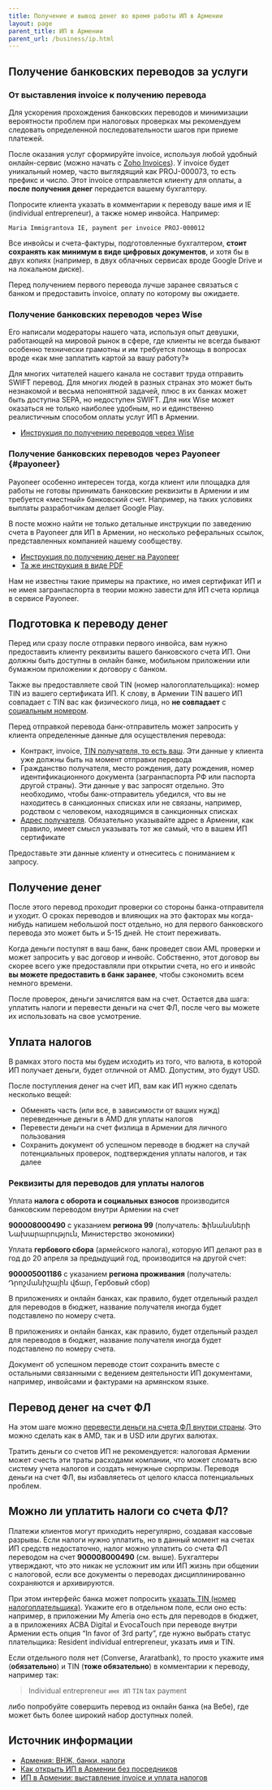```yaml
---
title: Получение и вывод денег во время работы ИП в Армении
layout: page
parent_title: ИП в Армении
parent_url: /business/ip.html
---
```


## Получение банковских переводов за услуги

### От выставления invoice к получению перевода

Для ускорения прохождения банковских переводов и минимизации вероятности проблем при налоговых проверках мы рекомендуем следовать определенной последовательности шагов при приеме платежей.

После оказания услуг сформируйте invoice, используя любой удобный онлайн-сервис (можно начать с [Zoho Invoices](http://invoice.zoho.com/)). У invoice будет уникальный номер, часто выглядящий как PROJ-000073, то есть префикс и число. Этот invoice отправляется клиенту для оплаты, а **после получения денег** передается вашему бухгалтеру.

Попросите клиента указать в комментарии к переводу ваше имя и IE (individual entrepreneur), а также номер инвойса. Например:

```
Maria Immigrantova IE, payment per invoice PROJ-000012
```

Все инвойсы и счета-фактуры, подготовленные бухгалтером, **стоит сохранять как минимум в виде цифровых документов**, и хотя бы в двух копиях (например, в двух облачных сервисах вроде Google Drive и на локальном диске).

Перед получением первого перевода лучше заранее связаться с банком и предоставить invoice, оплату по которому вы ожидаете.

### Получение банковских переводов через Wise

Его написали модераторы нашего чата, используя опыт девушки, работающей на мировой рынок в сфере, где клиенты не
всегда бывают особенно технически грамотны и им требуется помощь в вопросах вроде «как мне заплатить картой за вашу работу?»

Для многих читателей нашего канала не составит труда отправить SWIFT перевод. Для многих людей в разных странах это
может быть незнакомой и весьма непонятной задачей, плюс в их банках может быть доступна SEPA, но недоступен SWIFT.
Для них Wise может оказаться не только наиболее удобным, но и единственно реалистичным способом оплаты услуг ИП в Армении.

- [Инструкция по получению переводов через Wise](ip-wise.md)

### Получение банковских переводов через Payoneer {#payoneer}

Payoneer особенно интересен тогда, когда клиент или площадка для работы не готовы принимать банковские реквизиты в Армении
и им требуется «местный» банковский счет. Например, на таких условиях выплаты разработчикам делает Google Play.

В посте можно найти не только детальные инструкции по заведению счета в Payoneer для ИП в Армении, но несколько реферальных
ссылок, представленных компанией нашему сообществу.

- [Инструкция по получению денег на Payoneer](https://www.notion.so/e25a51e21e56498fa3e72efd5fdab4e3)
- [Та же инструкция в виде PDF](/files/ip-payoneer.pdf)

Нам не известны такие примеры на практике, но имея сертификат ИП и не имея загранпаспорта в теории можно
завести для ИП счета юрлица в сервисе Payoneer.

## Подготовка к переводу денег

Перед или сразу после отправки первого инвойса, вам нужно предоставить клиенту реквизиты вашего банковского счета ИП. Они должны быть доступны в онлайн банке, мобильном приложении или бумажном приложении к договору с банком.

Также вы предоставляете свой TIN (номер налогоплательщика): номер TIN из вашего сертификата ИП. К слову, в Армении TIN вашего ИП совпадает с TIN вас как физического лица, но **не совпадает** с [социальным номером](../documents/social-number.md).

Перед отправкой перевода банк-отправитель может запросить у клиента определенные данные для осуществления перевода:

- Контракт, invoice, [TIN получателя, то есть ваш](../documents/tin.md). Эти данные у клиента уже должны быть на момент отправки перевода
- Гражданство получателя, место рождения, дату рождения, номер идентификационного документа (загранпаспорта РФ или паспорта другой страны). Эти данные у вас запросят отдельно. Это необходимо, чтобы банк-отправитель убедился, что вы не находитесь в санкционных списках или не связаны, например, родством с человеком, находящимся в санкционных списках
- [Адрес получателя](https://www.notion.so/914dc5980f964cebaccd9a7c3240ec68). Обязательно указывайте адрес в Армении, как правило, имеет смысл указывать тот же самый, что в вашем ИП сертификате

Предоставьте эти данные клиенту и отнеситесь с пониманием к запросу.

## Получение денег

После этого перевод проходит проверки со стороны банка-отправителя и уходит. О сроках переводов и влияющих на это факторах мы когда-нибудь напишем небольшой пост отдельно, но для первого банковского перевода это может быть и 5-15 дней. Не стоит переживать.

Когда деньги поступят в ваш банк, банк проведет свои AML проверки и может запросить у вас договор и инвойс. Собственно, этот договор вы скорее всего уже предоставляли при открытии счета, но его и инвойс **вы можете предоставить в банк заранее**, чтобы сэкономить всем немного времени.

После проверок, деньги зачислятся вам на счет. Остается два шага: уплатить налоги и перевести деньги на счет ФЛ, после чего вы можете их использовать на свое усмотрение.

## Уплата налогов

В рамках этого поста мы будем исходить из того, что валюта, в которой ИП получает деньги, будет отличной от AMD. Допустим, это будут USD.

После поступления денег на счет ИП, вам как ИП нужно сделать несколько вещей:

- Обменять часть (или все, в зависимости от ваших нужд) переведенные деньги в AMD для уплаты налогов
- Перевести деньги на счет физлица в Армении для личного пользования
- Сохранить документ об успешном переводе в бюджет на случай потенциальных проверок, подтверждения уплаты налогов, и так далее

### Реквизиты для переводов для уплаты налогов

Уплата **налога с оборота и социальных взносов** производится банковским переводом внутри Армении на счет

**900008000490** с указанием **региона 99** (получатель: Ֆինանսների Նախարարություն, Министерство экономики)

Уплата **гербового сбора** (армейского налога), которую ИП делают раз в год до 20 апреля за предыдущий год, производится на другой счет:

**900005001186** с указанием **региона проживания** (получатель: Դրոշմանիշային վճար, Гербовый сбор)

В приложениях и онлайн банках, как правило, будет отдельный раздел для переводов в бюджет, название получателя иногда будет подставлено по номеру счета.

В приложениях и онлайн банках, как правило, будет отдельный раздел для переводов в бюджет, название получателя иногда
будет подставлено по номеру счета.

Документ об успешном переводе стоит сохранить вместе с остальными связанными с ведением деятельности ИП документами,
например, инвойсами и фактурами на армянском языке.

## Перевод денег на счет ФЛ

На этом шаге можно [перевести деньги на счета ФЛ внутри страны](../money/bank-transfer-am.md). Это можно сделать как в AMD, так и в USD или других валютах.

Тратить деньги со счетов ИП не рекомендуется: налоговая Армении может счесть эти траты расходами компании, что может сломать
всю систему учета налогов и создать ненужные сюрпризы. Переводя деньги на счет ФЛ, вы избавляетесь от целого
класса потенциальных проблем.

## Можно ли уплатить налоги со счета ФЛ?

Платежи клиентов могут приходить нерегулярно, создавая кассовые разрывы. Если налоги нужно уплатить, но в данный момент на счетах ИП средств недостаточно, налог можно уплатить со счета ФЛ переводом на счет **900008000490** (см. выше). Бухгалтеры утверждают, что это никак не усложнит им или ИП жизнь при общении с налоговой, если все документы о переводах дисциплинированно сохраняются и архивируются.

При этом интерфейс банка может попросить [указать TIN (номер налогоплательщика)](../documents/tin.md). Укажите его в отдельном поле, если оно есть: например, в приложении My Ameria оно есть для переводов в бюджет, а в приложениях ACBA Digital и EvocaTouch при переводе внутри Армении есть опция “In favor of 3rd party”, где нужно выбрать статус плательщика: Resident individual entrepreneur, указать имя и TIN.

Если отдельного поля нет (Converse, Araratbank), то просто укажите имя (**обязательно**) и TIN (**тоже обязательно**) в комментарии к переводу, например так:

> Individual entrepreneur `имя ИП` `TIN` tax payment

либо попробуйте совершить перевод из онлайн банка (на Вебе), где может быть более широкий набор доступных полей.

## Источник информации

- [Армения: ВНЖ, банки, налоги](https://t.me/am_banking_and_residency)
- [Как открыть ИП в Армении без посредников](https://www.notion.so/24deb1810d064c3280501dd3444e19c7)
- [ИП в Армении: выставление invoice и уплата налогов](https://www.notion.so/189ce7b4348741d7be33cd1ab6d3923b)
